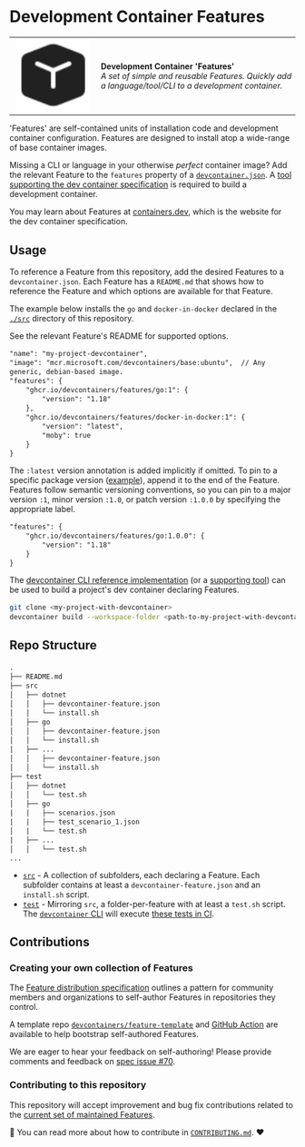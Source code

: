 # Development Container Features

<table style="width: 100%; border-style: none;"><tr>
<td style="width: 140px; text-align: center;"><a href="https://github.com/devcontainers"><img width="128px" src="https://raw.githubusercontent.com/microsoft/fluentui-system-icons/78c9587b995299d5bfc007a0077773556ecb0994/assets/Cube/SVG/ic_fluent_cube_32_filled.svg" alt="devcontainers organization logo"/></a></td>
<td>
<strong>Development Container 'Features'</strong><br />
<i>A set of simple and reusable Features. Quickly add a language/tool/CLI to a development container.
</td>
</tr></table>

'Features' are self-contained units of installation code and development container configuration. Features are designed
to install atop a wide-range of base container images.

Missing a CLI or language in your otherwise _perfect_ container image? Add the relevant Feature to the `features`
property of a [`devcontainer.json`](https://containers.dev/implementors/json_reference/#general-properties). A
[tool supporting the dev container specification](https://containers.dev/supporting) is required to build a development
container.

You may learn about Features at [containers.dev](https://containers.dev/implementors/features/), which is the website for the dev container specification.

## Usage

To reference a Feature from this repository, add the desired Features to a `devcontainer.json`. Each Feature has a `README.md` that shows how to reference the Feature and which options are available for that Feature.

The example below installs the `go` and `docker-in-docker` declared in the [`./src`](./src) directory of this
repository.

See the relevant Feature's README for supported options.

```jsonc
"name": "my-project-devcontainer",
"image": "mcr.microsoft.com/devcontainers/base:ubuntu",  // Any generic, debian-based image.
"features": {
    "ghcr.io/devcontainers/features/go:1": {
        "version": "1.18"
    },
    "ghcr.io/devcontainers/features/docker-in-docker:1": {
        "version": "latest",
        "moby": true
    }
}
```

The `:latest` version annotation is added implicitly if omitted. To pin to a specific package version
([example](https://github.com/devcontainers/features/pkgs/container/features/go/versions)), append it to the end of the
Feature. Features follow semantic versioning conventions, so you can pin to a major version `:1`, minor version `:1.0`, or patch version `:1.0.0` by specifying the appropriate label.

```jsonc
"features": {
    "ghcr.io/devcontainers/features/go:1.0.0": {
        "version": "1.18"
    }
}
```

The [devcontainer CLI reference implementation](https://github.com/devcontainers/cli) (or a
[supporting tool](https://containers.dev/supporting)) can be used to build a project's dev container declaring
Features.

```bash
git clone <my-project-with-devcontainer>
devcontainer build --workspace-folder <path-to-my-project-with-devcontainer>
```

## Repo Structure

```
.
├── README.md
├── src
│   ├── dotnet
│   │   ├── devcontainer-feature.json
│   │   └── install.sh
│   ├── go
│   │   ├── devcontainer-feature.json
│   │   └── install.sh
|   ├── ...
│   │   ├── devcontainer-feature.json
│   │   └── install.sh
├── test
│   ├── dotnet
│   │   └── test.sh
│   ├── go
|   |   ├── scenarios.json
|   |   ├── test_scenario_1.json
│   |   └── test.sh
|   ├── ...
│   │   └── test.sh
...
```

-   [`src`](src) - A collection of subfolders, each declaring a Feature. Each subfolder contains at least a
    `devcontainer-feature.json` and an `install.sh` script.
-   [`test`](test) - Mirroring `src`, a folder-per-feature with at least a `test.sh` script. The
    [`devcontainer` CLI](https://github.com/devcontainers/cli) will execute
    [these tests in CI](https://github.com/devcontainers/features/blob/main/.github/workflows/test-all.yaml).

## Contributions

### Creating your own collection of Features

The [Feature distribution specification](https://containers.dev/implementors/features-distribution/) outlines a pattern for community members and organizations to self-author Features in repositories they control.

A template repo [`devcontainers/feature-template`](https://github.com/devcontainers/feature-template) and [GitHub Action](https://github.com/devcontainers/action) are available to help bootstrap self-authored Features.

We are eager to hear your feedback on self-authoring!  Please provide comments and feedback on [spec issue #70](https://github.com/devcontainers/spec/issues/70).

### Contributing to this repository

This repository will accept improvement and bug fix contributions related to the
[current set of maintained Features](./src).

🤝 You can read more about how to contribute in [`CONTRIBUTING.md`]. ❤️

[`CONTRIBUTING.md`]: CONTRIBUTING.md
